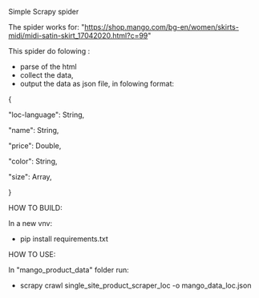 Simple Scrapy spider

The spider works for:
"https://shop.mango.com/bg-en/women/skirts-midi/midi-satin-skirt_17042020.html?c=99"

This spider do folowing :

- parse of the html
- collect the data,
- output the data as json file, in folowing format:

{

"loc-language": String,

"name": String,

"price": Double,

"color": String,

"size": Array,

}

HOW TO BUILD:

In a new vnv:

- pip install requirements.txt


HOW TO USE:

In  "mango_product_data" folder run:

- scrapy crawl single_site_product_scraper_loc -o mango_data_loc.json
